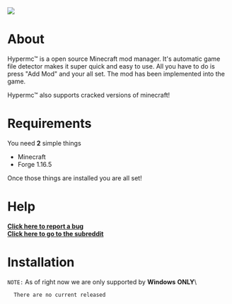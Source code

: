 <img src="https://i.imgur.com/PwwhUkC.png">

# About

Hypermc&trade; is a open source Minecraft mod manager. It's automatic game file detector makes it super quick and easy to use. All you have to do is press "Add Mod" and your all set. The mod has been implemented into the game.

Hypermc&trade; also supports cracked versions of minecraft!

# Requirements

You need **2** simple things
- Minecraft
- Forge 1.16.5

 Once those things are installed you are all set!

 # Help
 **[Click here to report a bug](https://github.com/TechPenguineer/Hypermc/issues/new)**<br>
 **[Click here to go to the subreddit](https://www.reddit.com/r/hypermc/)**

# Installation
  `NOTE:` As of right now we are only supported by **Windows** **ONLY**\


  ```
    There are no current released
  ```